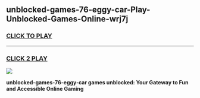 
## unblocked-games-76-eggy-car-Play-Unblocked-Games-Online-wrj7j
<h3>
<a href="https://premium76.site?title=unblocked-games-76-eggy-car&ref=25A">CLICK TO PLAY</a></h3>
<hr>

<h3>
<a href="https://premium76.site?title=unblocked-games-76-eggy-car&ref=25A">CLICK 2 PLAY</a>
  
</h3>

<a href="https://premium76.site?title=unblocked-games-76-eggy-car&ref=25A"><img src="https://clearcache.store/games.png"></a>


**unblocked-games-76-eggy-car games unblocked: Your Gateway to Fun and Accessible Online Gaming**
